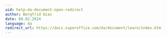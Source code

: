 ```yaml
---
uid: help-da-document-open-redirect
author: Bergfrid Dias
date: 08.02.2024
language: da
redirect_url: https://docs.superoffice.com/da/document/learn/index.html
---
```

